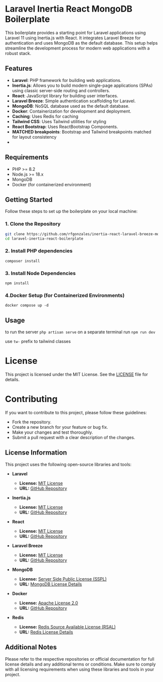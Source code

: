 # Laravel Inertia React MongoDB Boilerplate

This boilerplate provides a starting point for Laravel applications using Laravel 11 using Inertia.js with React. It integrates Laravel Breeze for authentication and uses MongoDB as the default database. This setup helps streamline the development process for modern web applications with a robust stack.

## Features

-   **Laravel**: PHP framework for building web applications.
-   **Inertia.js**: Allows you to build modern single-page applications (SPAs) using classic server-side routing and controllers.
-   **React**: JavaScript library for building user interfaces.
-   **Laravel Breeze**: Simple authentication scaffolding for Laravel.
-   **MongoDB**: NoSQL database used as the default database.
-   **Docker**: Containerization for development and deployment.
-   **Caching**: Uses Redis for caching
-   **Tailwind CSS**: Uses Tailwind utilities for styling
-   **React Bootstrap**: Uses ReactBootstrap Components.
-   **MATCHED breakpoints**: Bootstrap and Tailwind breakpoints matched for layout consistency
-   

## Requirements

-   PHP >= 8.2
-   Node.js >= 18.x
-   MongoDB
-   Docker (for containerized environment)

## Getting Started

Follow these steps to set up the boilerplate on your local machine:

### 1. Clone the Repository

```bash
git clone https://github.com/rfgonzales/inertia-react-laravel-breeze-mongodb-boilerplate.git
cd laravel-inertia-react-boilerplate
```

### 2. Install PHP dependencies

`composer install`

### 3. Install Node Dependencies

`npm install`

### 4.Docker Setup (for Containerized Environments)

`docker compose up -d`

## Usage

to run the server `php artisan serve`
on a separate terminal run `npm run dev`

use `tw-` prefix to tailwind classes

# License

This project is licensed under the MIT License. See the [LICENSE](LICENSE.md) file for details.

# Contributing

If you want to contribute to this project, please follow these guidelines:

-   Fork the repository.
-   Create a new branch for your feature or bug fix.
-   Make your changes and test thoroughly.
-   Submit a pull request with a clear description of the changes.


## License Information

This project uses the following open-source libraries and tools:

- **Laravel**
  - **License:** [MIT License](https://opensource.org/licenses/MIT)
  - **URL:** [GitHub Repository](https://github.com/laravel/laravel)

- **Inertia.js**
  - **License:** [MIT License](https://opensource.org/licenses/MIT)
  - **URL:** [GitHub Repository](https://github.com/inertiajs/inertia)

- **React**
  - **License:** [MIT License](https://opensource.org/licenses/MIT)
  - **URL:** [GitHub Repository](https://github.com/facebook/react)

- **Laravel Breeze**
  - **License:** [MIT License](https://opensource.org/licenses/MIT)
  - **URL:** [GitHub Repository](https://github.com/laravel/breeze)

- **MongoDB**
  - **License:** [Server Side Public License (SSPL)](https://www.mongodb.com/licensing/server-side-public-license)
  - **URL:** [MongoDB License Details](https://www.mongodb.com/legal/sspl)

- **Docker**
  - **License:** [Apache License 2.0](https://opensource.org/licenses/Apache-2.0)
  - **URL:** [GitHub Repository](https://github.com/docker/docker)

- **Redis**
  - **License:** [Redis Source Available License (RSAL)](https://redis.io/topics/license)
  - **URL:** [Redis License Details](https://redis.io/topics/license)

## Additional Notes

Please refer to the respective repositories or official documentation for full license details and any additional terms or conditions. Make sure to comply with all licensing requirements when using these libraries and tools in your project.

